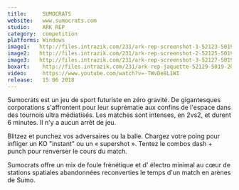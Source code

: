```yaml
---
title:     SUMOCRATS
website:   www.sumocrats.com
studio:    ARK REP
category:  competition
platforms: Windows
image1:   http://files.intrazik.com/231/ark-rep-screenshot-1-52123-5019-20180409-181044.jpg
image2:   http://files.intrazik.com/231/ark-rep-screenshot-2-52125-5019-20180409-181045.jpg
image3:   http://files.intrazik.com/231/ark-rep-screenshot-3-52127-5019-20180409-181045.jpg
boxart:    http://files.intrazik.com/231/ark-rep-jaquette-52129-5019-20180409-181046.jpg
video:     https://www.youtube.com/watch?v=-TWvDe8L1WI
release:   15 06 2018
---
```


Sumocrats est un jeu de sport futuriste en zéro gravité. De gigantesques corporations s'affrontent pour leur suprématie aux confins de l'espace dans des tournois ultra médiatisés. 
 Les matches sont intenses, en 2vs2, et durent 6 minutes. Il n'y a aucun arrêt de jeu.
 
 Blitzez et punchez vos adversaires ou la balle. Chargez votre poing pour infliger un KO "instant" ou un « supershot ». Tentez le combos dash + punch pour renverser le cours du match.
 
 Sumocrats offre un mix de foule frénétique et d' électro minimal au cœur de stations spatiales abandonnées reconverties le temps d'un match en arènes de Sumo.
